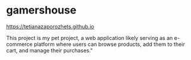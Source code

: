 # gamershouse

https://tetianazaporozhets.github.io

This project is my pet project, a web application likely serving as an e-commerce platform where users can browse products, add them to their cart, and manage their purchases."

